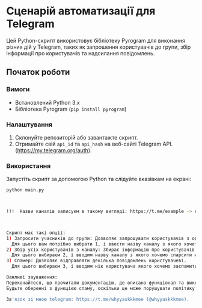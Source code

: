 # Сценарій автоматизації для Telegram

Цей Python-скрипт використовує бібліотеку Pyrogram для виконання різних дій у Telegram, таких як запрошення користувачів до групи, збір інформації про користувачів та надсилання повідомлень.

## Початок роботи

### Вимоги

- Встановлений Python 3.x
- Бібліотека Pyrogram (`pip install pyrogram`)

### Налаштування

1. Склонуйте репозиторій або завантажте скрипт.
2. Отримайте свій `api_id` та `api_hash` на веб-сайті Telegram API. (https://my.telegram.org/auth).

### Використання

Запустіть скрипт за допомогою Python та слідуйте вказівкам на екрані:

```bash
python main.py



!!!  Назви каналів записуєм в такому вигляді: https://t.me/example -> example. (Тобто назва каналу, це те що після "/", в даному прикладі, назвою каналу буде 'example') !!!



Скрипт має такі опції:
1) Запросити учасників до групи: Дозволяє запрошувати користувачів з однієї групи до іншої.
  Для цього вам потрібно вибрати 1, і ввести назву каналу з якого хочете брати учасників, а потім назву каналу в яку хочете запрошувати учасників.
2) Збір усіх користувачів з каналу: Збирає інформацію про користувачів з каналу Telegram та зберігає її у файл.
  Для цього вибираєм 2, і вводим назву каналу з якого хочемо спарсити юзерів.
3) Спамер: Дозволяє відправляти декілька повідомлень користувачеві.
  Для цього вибираєм 3, і вводим нік користувача якого хочемо заспамити (нік вводити без @), потім вибираєм яке повідомлення хочем надіслати, і кількість повідомлень.

Важливі зауваження:
Переконайтеся, що прочитали документацію, де описано функціонал та використання скрипта.
Будьте обережні з функцією спаму, оскільки це може порушувати політику використання Telegram. Використовуйте це відповідально.

Зв'язок зі мною telegram: https://t.me/whyyaskkkmee (@whyyaskkkmee).
